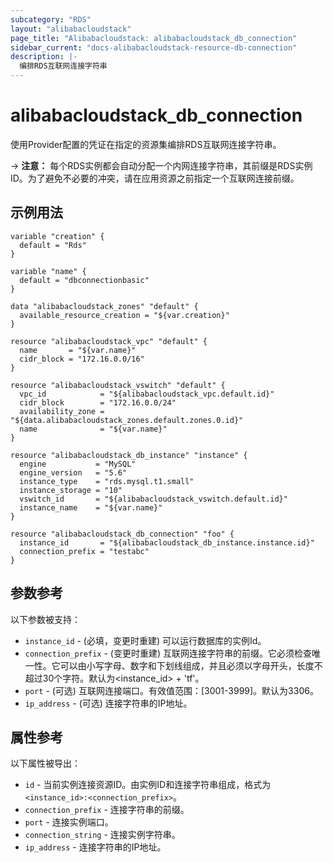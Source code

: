 ```yaml
---
subcategory: "RDS"
layout: "alibabacloudstack"
page_title: "Alibabacloudstack: alibabacloudstack_db_connection"
sidebar_current: "docs-alibabacloudstack-resource-db-connection"
description: |-
  编排RDS互联网连接字符串
---
```


# alibabacloudstack_db_connection

使用Provider配置的凭证在指定的资源集编排RDS互联网连接字符串。

-> **注意：** 每个RDS实例都会自动分配一个内网连接字符串，其前缀是RDS实例ID。为了避免不必要的冲突，请在应用资源之前指定一个互联网连接前缀。

## 示例用法

```
variable "creation" {
  default = "Rds"
}

variable "name" {
  default = "dbconnectionbasic"
}

data "alibabacloudstack_zones" "default" {
  available_resource_creation = "${var.creation}"
}

resource "alibabacloudstack_vpc" "default" {
  name       = "${var.name}"
  cidr_block = "172.16.0.0/16"
}

resource "alibabacloudstack_vswitch" "default" {
  vpc_id            = "${alibabacloudstack_vpc.default.id}"
  cidr_block        = "172.16.0.0/24"
  availability_zone = "${data.alibabacloudstack_zones.default.zones.0.id}"
  name              = "${var.name}"
}

resource "alibabacloudstack_db_instance" "instance" {
  engine           = "MySQL"
  engine_version   = "5.6"
  instance_type    = "rds.mysql.t1.small"
  instance_storage = "10"
  vswitch_id       = "${alibabacloudstack_vswitch.default.id}"
  instance_name    = "${var.name}"
}
 
resource "alibabacloudstack_db_connection" "foo" {
  instance_id       = "${alibabacloudstack_db_instance.instance.id}"
  connection_prefix = "testabc"
}
```

## 参数参考

以下参数被支持：

* `instance_id` - (必填，变更时重建) 可以运行数据库的实例Id。
* `connection_prefix` - (变更时重建) 互联网连接字符串的前缀。它必须检查唯一性。它可以由小写字母、数字和下划线组成，并且必须以字母开头，长度不超过30个字符。默认为<instance_id> + 'tf'。
* `port` - (可选) 互联网连接端口。有效值范围：[3001-3999]。默认为3306。
* `ip_address` - (可选) 连接字符串的IP地址。

## 属性参考

以下属性被导出：

* `id` - 当前实例连接资源ID。由实例ID和连接字符串组成，格式为 `<instance_id>:<connection_prefix>`。
* `connection_prefix` - 连接字符串的前缀。
* `port` - 连接实例端口。
* `connection_string` - 连接实例字符串。
* `ip_address` - 连接字符串的IP地址。